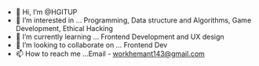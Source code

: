 - 👋 Hi, I’m @HGITUP
- 👀 I’m interested in ... Programming, Data structure and Algorithms, Game Development, Ethical Hacking
- 🌱 I’m currently learning ... Frontend Development and UX design
- 💞️ I’m looking to collaborate on ... Frontend Dev
- 📫 How to reach me ...Email - workhemant143@gmail.com

<!---
HGITUP/HGITUP is a ✨ special ✨ repository because its `README.md` (this file) appears on your GitHub profile.
You can click the Preview link to take a look at your changes.
--->
